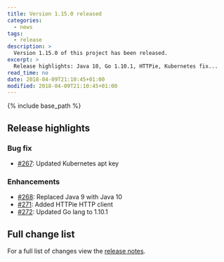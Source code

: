 ```yaml
---
title: Version 1.15.0 released
categories:
  - news
tags:
  - release
description: >
  Version 1.15.0 of this project has been released.
excerpt: >
  Release highlights: Java 10, Go 1.10.1, HTTPie, Kubernetes fix...
read_time: no
date: 2018-04-09T21:10:45+01:00
modified: 2018-04-09T21:10:45+01:00
---
```


{% include base_path %}

## Release highlights

### Bug fix
* [#267](https://github.com/gantsign/development-environment/pull/267):
  Updated Kubernetes apt key

### Enhancements
* [#268](https://github.com/gantsign/development-environment/pull/268):
  Replaced Java 9 with Java 10
* [#271](https://github.com/gantsign/development-environment/pull/271):
  Added HTTPie HTTP client
* [#272](https://github.com/gantsign/development-environment/pull/272):
  Updated Go lang to 1.10.1

## Full change list

For a full list of changes view the
[release notes](https://github.com/gantsign/development-environment/releases/tag/1.15.0).
